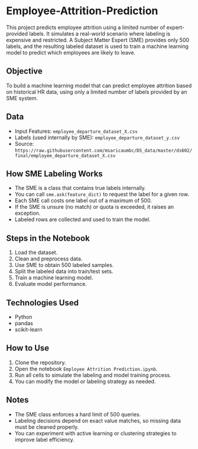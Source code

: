 # Employee-Attrition-Prediction
This project predicts employee attrition using a limited number of expert-provided labels. It simulates a real-world scenario where labeling is expensive and restricted. A Subject Matter Expert (SME) provides only 500 labels, and the resulting labeled dataset is used to train a machine learning model to predict which employees are likely to leave.

## Objective

To build a machine learning model that can predict employee attrition based on historical HR data, using only a limited number of labels provided by an SME system.

## Data

- Input Features: `employee_departure_dataset_X.csv`
- Labels (used internally by SME): `employee_departure_dataset_y.csv`
- Source:  
  `https://raw.githubusercontent.com/msaricaumbc/DS_data/master/ds602/final/employee_departure_dataset_X.csv`

## How SME Labeling Works

- The SME is a class that contains true labels internally.
- You can call `sme.ask(feature_dict)` to request the label for a given row.
- Each SME call costs one label out of a maximum of 500.
- If the SME is unsure (no match) or quota is exceeded, it raises an exception.
- Labeled rows are collected and used to train the model.

## Steps in the Notebook

1. Load the dataset.
2. Clean and preprocess data.
3. Use SME to obtain 500 labeled samples.
4. Split the labeled data into train/test sets.
5. Train a machine learning model.
6. Evaluate model performance.

## Technologies Used

- Python
- pandas
- scikit-learn

## How to Use

1. Clone the repository.
2. Open the notebook `Employee Attrition Prediction.ipynb`.
3. Run all cells to simulate the labeling and model training process.
4. You can modify the model or labeling strategy as needed.

## Notes

- The SME class enforces a hard limit of 500 queries.
- Labeling decisions depend on exact value matches, so missing data must be cleaned properly.
- You can experiment with active learning or clustering strategies to improve label efficiency.

